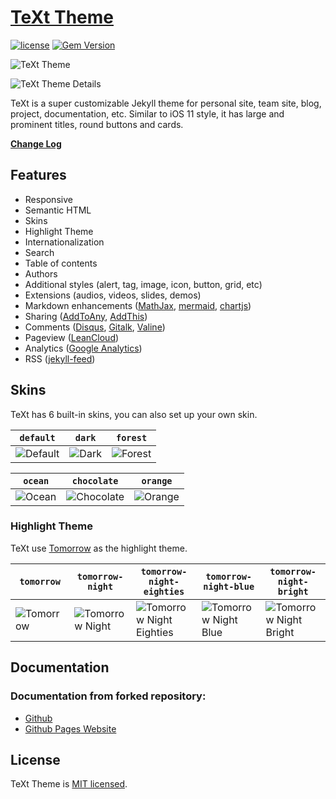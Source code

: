 # [TeXt Theme](https://github.com/suddenlysixam/jekyll-TeXt-theme)

[![license](https://img.shields.io/github/license/suddenlysixam/jekyll-TeXt-theme.svg)](https://github.com/suddenlysixam/jekyll-TeXt-theme/blob/master/LICENSE)
[![Gem Version](https://img.shields.io/gem/v/jekyll-text-theme.svg)](https://github.com/suddenlysixam/jekyll-TeXt-theme/releases)

![TeXt Theme](https://raw.githubusercontent.com/suddenlysixam/jekyll-TeXt-theme/master/screenshots/TeXt-home.jpg)

![TeXt Theme Details](https://raw.githubusercontent.com/suddenlysixam/jekyll-TeXt-theme/master/screenshots/TeXt-layouts.png)

TeXt is a super customizable Jekyll theme for personal site, team site, blog, project, documentation, etc. Similar to iOS 11 style, it has large and prominent titles, round buttons and cards.

**[Change Log](https://github.com/suddenlysixam/jekyll-TeXt-theme/blob/master/CHANGELOG.md)**

## Features

- Responsive
- Semantic HTML
- Skins
- Highlight Theme
- Internationalization
- Search
- Table of contents
- Authors
- Additional styles (alert, tag, image, icon, button, grid, etc)
- Extensions (audios, videos, slides, demos)
- Markdown enhancements ([MathJax](https://www.mathjax.org/), [mermaid](https://mermaidjs.github.io/), [chartjs](http://www.chartjs.org/))
- Sharing ([AddToAny](https://www.addtoany.com/), [AddThis](https://www.addthis.com/))
- Comments ([Disqus](https://disqus.com/), [Gitalk](https://gitalk.github.io/), [Valine](https://valine.js.org/en/))
- Pageview ([LeanCloud](https://leancloud.cn/))
- Analytics ([Google Analytics](https://analytics.google.com/analytics/web/))
- RSS ([jekyll-feed](https://github.com/jekyll/jekyll-feed))

## Skins

TeXt has 6 built-in skins, you can also set up your own skin.

| `default` | `dark` | `forest` |
| --- |  --- | --- |
| ![Default](https://raw.githubusercontent.com/suddenlysixam/jekyll-TeXt-theme/master/screenshots/skins_default.jpg) | ![Dark](https://raw.githubusercontent.com/suddenlysixam/jekyll-TeXt-theme/master/screenshots/skins_dark.jpg) | ![Forest](https://raw.githubusercontent.com/suddenlysixam/jekyll-TeXt-theme/master/screenshots/skins_forest.jpg) |

| `ocean` | `chocolate` | `orange` |
| --- |  --- | --- |
| ![Ocean](https://raw.githubusercontent.com/suddenlysixam/jekyll-TeXt-theme/master/screenshots/skins_ocean.jpg) | ![Chocolate](https://raw.githubusercontent.com/suddenlysixam/jekyll-TeXt-theme/master/screenshots/skins_chocolate.jpg) | ![Orange](https://raw.githubusercontent.com/suddenlysixam/jekyll-TeXt-theme/master/screenshots/skins_orange.jpg) |

### Highlight Theme

TeXt use [Tomorrow](https://github.com/chriskempson/tomorrow-theme) as the highlight theme.

| `tomorrow` | `tomorrow-night` | `tomorrow-night-eighties` | `tomorrow-night-blue` | `tomorrow-night-bright` |
| --- |  --- | --- | --- |  --- |
| ![Tomorrow](https://raw.githubusercontent.com/suddenlysixam/jekyll-TeXt-theme/master/screenshots/highlight_tomorrow.png) | ![Tomorrow Night](https://raw.githubusercontent.com/suddenlysixam/jekyll-TeXt-theme/master/screenshots/highlight_tomorrow-night.png) | ![Tomorrow Night Eighties](https://raw.githubusercontent.com/suddenlysixam/jekyll-TeXt-theme/master/screenshots/highlight_tomorrow-night-eighties.png) | ![Tomorrow Night Blue](https://raw.githubusercontent.com/suddenlysixam/jekyll-TeXt-theme/master/screenshots/highlight_tomorrow-night-blue.png) | ![Tomorrow Night Bright](https://raw.githubusercontent.com/suddenlysixam/jekyll-TeXt-theme/master/screenshots/highlight_tomorrow-night-bright.png) |

## Documentation

### Documentation from forked repository:

- [Github](https://github.com/kitian616/jekyll-TeXt-theme)
- [Github Pages Website](https://kitian616.github.io/jekyll-TeXt-theme/)

## License

TeXt Theme is [MIT licensed](https://github.com/suddenlysixam/jekyll-TeXt-theme/blob/master/LICENSE).
